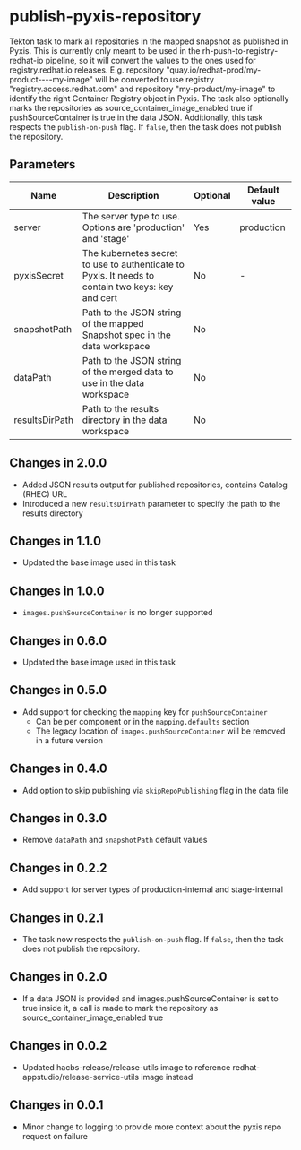 # publish-pyxis-repository

Tekton task to mark all repositories in the mapped snapshot as published in Pyxis.
This is currently only meant to be used in the rh-push-to-registry-redhat-io pipeline,
so it will convert the values to the ones used for registry.redhat.io releases.
E.g. repository "quay.io/redhat-prod/my-product----my-image" will be converted to use
registry "registry.access.redhat.com" and repository "my-product/my-image" to identify
the right Container Registry object in Pyxis. The task also optionally
marks the repositories as source_container_image_enabled true if pushSourceContainer
is true in the data JSON.
Additionally, this task respects the `publish-on-push` flag. If `false`, then the task
does not publish the repository.



## Parameters

| Name           | Description                                                                                      | Optional | Default value   |
|----------------|--------------------------------------------------------------------------------------------------|----------|-----------------|
| server         | The server type to use. Options are 'production' and 'stage'                                     | Yes      | production      |
| pyxisSecret    | The kubernetes secret to use to authenticate to Pyxis. It needs to contain two keys: key and cert| No       | -               |
| snapshotPath   | Path to the JSON string of the mapped Snapshot spec in the data workspace                        | No       |                 |
| dataPath       | Path to the JSON string of the merged data to use in the data workspace                          | No       |                 |
| resultsDirPath | Path to the results directory in the data workspace                                              | No       |                 |

## Changes in 2.0.0
* Added JSON results output for published repositories, contains Catalog (RHEC) URL
* Introduced a new `resultsDirPath` parameter to specify the path to the results directory

## Changes in 1.1.0
* Updated the base image used in this task

## Changes in 1.0.0
* `images.pushSourceContainer` is no longer supported

## Changes in 0.6.0
* Updated the base image used in this task

## Changes in 0.5.0
* Add support for checking the `mapping` key for `pushSourceContainer`
  * Can be per component or in the `mapping.defaults` section
  * The legacy location of `images.pushSourceContainer` will be removed in a future version

## Changes in 0.4.0
* Add option to skip publishing via `skipRepoPublishing` flag in the data file

## Changes in 0.3.0
* Remove `dataPath` and `snapshotPath` default values

## Changes in 0.2.2
* Add support for server types of production-internal and stage-internal

## Changes in 0.2.1
* The task now respects the `publish-on-push` flag. If `false`, then the task
does not publish the repository.

## Changes in 0.2.0
* If a data JSON is provided and images.pushSourceContainer is set to true inside it, a call is made
to mark the repository as source_container_image_enabled true

## Changes in 0.0.2
* Updated hacbs-release/release-utils image to reference redhat-appstudio/release-service-utils image instead

## Changes in 0.0.1
* Minor change to logging to provide more context about the pyxis repo request on failure
